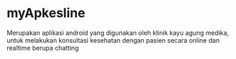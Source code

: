 # myApkesline
Merupakan aplikasi android yang digunakan oleh klinik kayu agung medika, untuk melakukan konsultasi kesehatan dengan pasien secara online dan realtime berupa chatting
